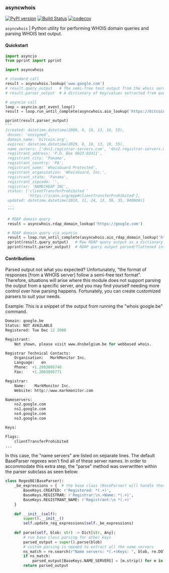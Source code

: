 ### asyncwhois

[![PyPI version](https://badge.fury.io/py/asyncwhois.svg)](https://badge.fury.io/py/asyncwhois)
[![Build Status](https://app.travis-ci.com/pogzyb/asyncwhois.svg?branch=master)](https://app.travis-ci.com/pogzyb/asyncwhois)
[![codecov](https://codecov.io/gh/pogzyb/asyncwhois/branch/master/graph/badge.svg?token=Q4xtgezXGX)](https://codecov.io/gh/pogzyb/asyncwhois)

`asyncwhois` | Python utility for performing WHOIS domain queries and parsing WHOIS text output.

#### Quickstart

```python
import asyncio
from pprint import pprint

import asyncwhois

# standard call
result = asyncwhois.lookup('www.google.com')
# result.query_output   # The semi-free text output from the whois server
# result.parser_output  # A dictionary of key/values extracted from query_output

# asyncio call
loop = asyncio.get_event_loop()
result = loop.run_until_complete(asyncwhois.aio_lookup('https://bitcoin.org'))

pprint(result.parser_output)
"""
{created: datetime.datetime(2008, 8, 18, 13, 19, 55),
 dnssec: 'unsigned',
 domain_name: 'bitcoin.org',
 expires: datetime.datetime(2029, 8, 18, 13, 19, 55),
 name_servers: ['dns1.registrar-servers.com', 'dns2.registrar-servers.com'],
 registrant_address: 'P.O. Box 0823-03411',
 registrant_city: 'Panama',
 registrant_country: 'PA',
 registrant_name: 'WhoisGuard Protected',
 registrant_organization: 'WhoisGuard, Inc.',
 registrant_state: 'Panama',
 registrant_zipcode: '',
 registrar: 'NAMECHEAP INC',
 status: ['clientTransferProhibited '
          'https://icann.org/epp#clientTransferProhibited'],
 updated: datetime.datetime(2019, 11, 24, 13, 58, 35, 940000)}
 ...
 """

 # RDAP domain query
 result = asyncwhois.rdap_domain_lookup('https://google.com')

 # RDAP domain query via asyncio
 result = loop.run_until_complete(asyncwhois.aio_rdap_domain_lookup('https://google.com'))
 pprint(result.query_output)   # Raw RDAP query output as a dictionary
 pprint(result.parser_output)  # RDAP query output parsed/flattened into a WHOIS-like dictionary
```

#### Contributions

Parsed output not what you expected? Unfortunately, "the format of responses [from a WHOIS server] follow a semi-free text format". Therefore,
situations will arise where this module does not support parsing the output from a specific server, and you may find
yourself needing more control over how parsing happens. Fortunately, you can create customized parsers to suit your needs.

Example: This is a snippet of the output from running the "whois google.be" command.
```python
Domain:	google.be
Status:	NOT AVAILABLE
Registered:	Tue Dec 12 2000

Registrant:
    Not shown, please visit www.dnsbelgium.be for webbased whois.

Registrar Technical Contacts:
    Organisation:	MarkMonitor Inc.
    Language:	en
    Phone:	+1.2083895740
    Fax:	+1.2083895771

Registrar:
    Name:	 MarkMonitor Inc.
    Website: http://www.markmonitor.com

Nameservers:
    ns2.google.com
    ns1.google.com
    ns4.google.com
    ns3.google.com

Keys:

Flags:
    clientTransferProhibited
...
```
In this case, the "name servers" are listed on separate lines. The default BaseParser regexes
won't find all of these server names. In order to accommodate this extra step, the "parse" method was
overwritten within the parser subclass as seen below:
```python
class RegexBE(BaseParser):
    _be_expressions = {  # the base class (BaseParser) will handle these regexes
        BaseKeys.CREATED: r'Registered: *(.+)',
        BaseKeys.REGISTRAR: r'Registrar:\n.+Name: *(.+)',
        BaseKeys.REGISTRANT_NAME: r'Registrant:\n *(.+)'
    }
    
    def __init__(self):
        super().__init__()
        self.update_reg_expressions(self._be_expressions)
    
    def parse(self, blob: str) -> Dict[str, Any]:
        # run base class parsing for other keys
        parsed_output = super().parse(blob)
        # custom parsing is needed to extract all the name servers
        ns_match = re.search(r"Name servers: *(.+)Keys: ", blob, re.DOTALL)
        if ns_match:
            parsed_output[BaseKeys.NAME_SERVERS] = [m.strip() for m in ns_match.group(1).split('\n') if m.strip()]
        return parsed_output
```